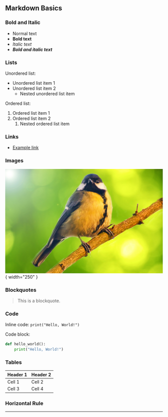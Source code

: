 ## Markdown Basics

### Bold and Italic

- Normal text
- **Bold text**
- _Italic text_
- **_Bold and italic text_**

### Lists

Unordered list:

- Unordered list item 1
- Unordered list item 2
  - Nested unordered list item

Ordered list:

1. Ordered list item 1
2. Ordered list item 2
   1. Nested ordered list item

### Links

- [Example link](https://www.example.com)

### Images

![Example image](../../images/example.jpg){ width="250" }

### Blockquotes

> This is a blockquote.

### Code

Inline code: `print("Hello, World!")`

Code block:

```python
def hello_world():
    print("Hello, World!")
```

### Tables

| Header 1 | Header 2 |
| -------- | -------- |
| Cell 1   | Cell 2   |
| Cell 3   | Cell 4   |

### Horizontal Rule

---
